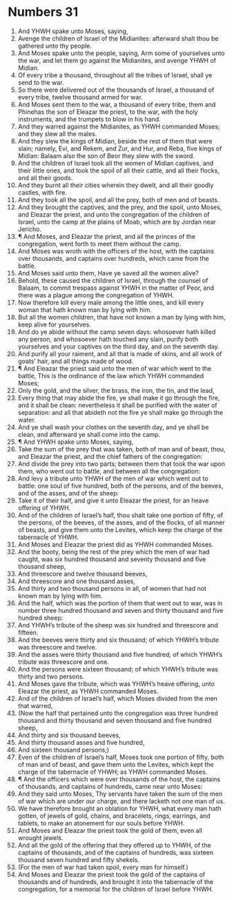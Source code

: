 ﻿# Numbers  31
1. And YHWH spake unto Moses, saying, 
2. Avenge the children of Israel of the Midianites: afterward shalt thou be gathered unto thy people. 
3. And Moses spake unto the people, saying, Arm some of yourselves unto the war, and let them go against the Midianites, and avenge YHWH of Midian. 
4. Of every tribe a thousand, throughout all the tribes of Israel, shall ye send to the war. 
5. So there were delivered out of the thousands of Israel, a thousand of every tribe, twelve thousand armed for war. 
6. And Moses sent them to the war, a thousand of every tribe, them and Phinehas the son of Eleazar the priest, to the war, with the holy instruments, and the trumpets to blow in his hand. 
7. And they warred against the Midianites, as YHWH commanded Moses; and they slew all the males. 
8. And they slew the kings of Midian, beside the rest of them that were slain; namely, Evi, and Rekem, and Zur, and Hur, and Reba, five kings of Midian: Balaam also the son of Beor they slew with the sword. 
9. And the children of Israel took all the women of Midian captives, and their little ones, and took the spoil of all their cattle, and all their flocks, and all their goods. 
10. And they burnt all their cities wherein they dwelt, and all their goodly castles, with fire. 
11. And they took all the spoil, and all the prey, both of men and of beasts. 
12. And they brought the captives, and the prey, and the spoil, unto Moses, and Eleazar the priest, and unto the congregation of the children of Israel, unto the camp at the plains of Moab, which are by Jordan near Jericho. 
13. ¶ And Moses, and Eleazar the priest, and all the princes of the congregation, went forth to meet them without the camp. 
14. And Moses was wroth with the officers of the host, with the captains over thousands, and captains over hundreds, which came from the battle. 
15. And Moses said unto them, Have ye saved all the women alive? 
16. Behold, these caused the children of Israel, through the counsel of Balaam, to commit trespass against YHWH in the matter of Peor, and there was a plague among the congregation of YHWH. 
17. Now therefore kill every male among the little ones, and kill every woman that hath known man by lying with him. 
18. But all the women children, that have not known a man by lying with him, keep alive for yourselves. 
19. And do ye abide without the camp seven days: whosoever hath killed any person, and whosoever hath touched any slain, purify both yourselves and your captives on the third day, and on the seventh day. 
20. And purify all your raiment, and all that is made of skins, and all work of goats’ hair, and all things made of wood. 
21. ¶ And Eleazar the priest said unto the men of war which went to the battle, This is the ordinance of the law which YHWH commanded Moses; 
22. Only the gold, and the silver, the brass, the iron, the tin, and the lead, 
23. Every thing that may abide the fire, ye shall make it go through the fire, and it shall be clean: nevertheless it shall be purified with the water of separation: and all that abideth not the fire ye shall make go through the water. 
24. And ye shall wash your clothes on the seventh day, and ye shall be clean, and afterward ye shall come into the camp. 
25. ¶ And YHWH spake unto Moses, saying, 
26. Take the sum of the prey that was taken, both of man and of beast, thou, and Eleazar the priest, and the chief fathers of the congregation: 
27. And divide the prey into two parts; between them that took the war upon them, who went out to battle, and between all the congregation: 
28. And levy a tribute unto YHWH of the men of war which went out to battle: one soul of five hundred, both of the persons, and of the beeves, and of the asses, and of the sheep: 
29. Take it of their half, and give it unto Eleazar the priest, for an heave offering of YHWH. 
30. And of the children of Israel’s half, thou shalt take one portion of fifty, of the persons, of the beeves, of the asses, and of the flocks, of all manner of beasts, and give them unto the Levites, which keep the charge of the tabernacle of YHWH. 
31. And Moses and Eleazar the priest did as YHWH commanded Moses. 
32. And the booty, being the rest of the prey which the men of war had caught, was six hundred thousand and seventy thousand and five thousand sheep, 
33. And threescore and twelve thousand beeves, 
34. And threescore and one thousand asses, 
35. And thirty and two thousand persons in all, of women that had not known man by lying with him. 
36. And the half, which was the portion of them that went out to war, was in number three hundred thousand and seven and thirty thousand and five hundred sheep: 
37. And YHWH’s tribute of the sheep was six hundred and threescore and fifteen. 
38. And the beeves were thirty and six thousand; of which YHWH’s tribute was threescore and twelve. 
39. And the asses were thirty thousand and five hundred; of which YHWH’s tribute was threescore and one. 
40. And the persons were sixteen thousand; of which YHWH’s tribute was thirty and two persons. 
41. And Moses gave the tribute, which was YHWH’s heave offering, unto Eleazar the priest, as YHWH commanded Moses. 
42. And of the children of Israel’s half, which Moses divided from the men that warred, 
43. (Now the half that pertained unto the congregation was three hundred thousand and thirty thousand and seven thousand and five hundred sheep, 
44. And thirty and six thousand beeves, 
45. And thirty thousand asses and five hundred, 
46. And sixteen thousand persons;) 
47. Even of the children of Israel’s half, Moses took one portion of fifty, both of man and of beast, and gave them unto the Levites, which kept the charge of the tabernacle of YHWH; as YHWH commanded Moses. 
48. ¶ And the officers which were over thousands of the host, the captains of thousands, and captains of hundreds, came near unto Moses: 
49. And they said unto Moses, Thy servants have taken the sum of the men of war which are under our charge, and there lacketh not one man of us. 
50. We have therefore brought an oblation for YHWH, what every man hath gotten, of jewels of gold, chains, and bracelets, rings, earrings, and tablets, to make an atonement for our souls before YHWH. 
51. And Moses and Eleazar the priest took the gold of them, even all wrought jewels. 
52. And all the gold of the offering that they offered up to YHWH, of the captains of thousands, and of the captains of hundreds, was sixteen thousand seven hundred and fifty shekels. 
53. (For the men of war had taken spoil, every man for himself.) 
54. And Moses and Eleazar the priest took the gold of the captains of thousands and of hundreds, and brought it into the tabernacle of the congregation, for a memorial for the children of Israel before YHWH. 
